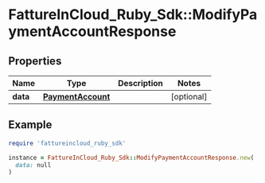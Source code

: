 # FattureInCloud_Ruby_Sdk::ModifyPaymentAccountResponse

## Properties

| Name | Type | Description | Notes |
| ---- | ---- | ----------- | ----- |
| **data** | [**PaymentAccount**](PaymentAccount.md) |  | [optional] |

## Example

```ruby
require 'fattureincloud_ruby_sdk'

instance = FattureInCloud_Ruby_Sdk::ModifyPaymentAccountResponse.new(
  data: null
)
```


